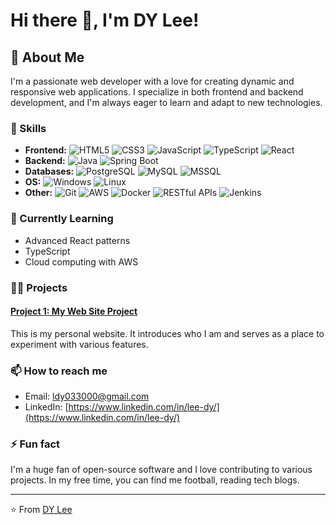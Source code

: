 # Hi there 👋, I'm DY Lee!


## 🚀 About Me

I'm a passionate web developer with a love for creating dynamic and responsive web applications. I specialize in both frontend and backend development, and I'm always eager to learn and adapt to new technologies.

### 💼 Skills
- **Frontend:** ![HTML5](https://img.shields.io/badge/-HTML5-E34F26?logo=html5&logoColor=white&style=flat) ![CSS3](https://img.shields.io/badge/-CSS3-1572B6?logo=css3&logoColor=white&style=flat) ![JavaScript](https://img.shields.io/badge/-JavaScript-F7DF1E?logo=javascript&logoColor=black&style=flat) ![TypeScript](https://img.shields.io/badge/-TypeScript-007ACC?logo=typescript&logoColor=white&style=flat) ![React](https://img.shields.io/badge/-React-61DAFB?logo=react&logoColor=white&style=flat)
- **Backend:** ![Java](https://img.shields.io/badge/-Java-007396?logo=java&logoColor=white&style=flat) ![Spring Boot](https://img.shields.io/badge/-Spring_Boot-6DB33F?logo=spring-boot&logoColor=white&style=flat)
- **Databases:** ![PostgreSQL](https://img.shields.io/badge/-PostgreSQL-336791?logo=postgresql&logoColor=white&style=flat) ![MySQL](https://img.shields.io/badge/-MySQL-4479A1?logo=mysql&logoColor=white&style=flat) ![MSSQL](https://img.shields.io/badge/-MSSQL-CC2927?logo=microsoft-sql-server&logoColor=white&style=flat)
- **OS:** ![Windows](https://img.shields.io/badge/-Windows-0078D6?logo=windows&logoColor=white&style=flat) ![Linux](https://img.shields.io/badge/-Linux-FCC624?logo=linux&logoColor=black&style=flat)
- **Other:** ![Git](https://img.shields.io/badge/-Git-F05032?logo=git&logoColor=white&style=flat) ![AWS](https://img.shields.io/badge/-AWS-232F3E?logo=amazon-aws&logoColor=white&style=flat) ![Docker](https://img.shields.io/badge/-Docker-2496ED?logo=docker&logoColor=white&style=flat) ![RESTful APIs](https://img.shields.io/badge/-RESTful_APIs-0052CC?logo=api&logoColor=white&style=flat) ![Jenkins](https://img.shields.io/badge/-Jenkins-D24939?logo=jenkins&logoColor=white&style=flat)

### 🌱 Currently Learning
- Advanced React patterns
- TypeScript
- Cloud computing with AWS

### 👨‍💻 Projects

#### [Project 1: My Web Site Project](https://dylabo.me)
This is my personal website. It introduces who I am and serves as a place to experiment with various features.

### 📫 How to reach me
- Email: [ldy033000@gmail.com](mailto:ldy033000@gmail.com)
- LinkedIn: [https://www.linkedin.com/in/lee-dy/](https://www.linkedin.com/in/lee-dy/)

### ⚡ Fun fact
I'm a huge fan of open-source software and I love contributing to various projects. In my free time, you can find me football, reading tech blogs.

---

⭐️ From [DY Lee](https://github.com/leedy-dev)
